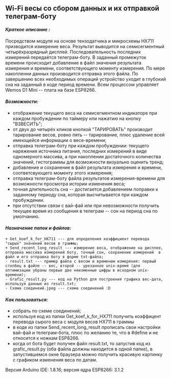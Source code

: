 ## Wi-Fi весы со сбором данных и их отправкой телеграм-боту
#### ___Краткое описание :___
Посредством модуля на основе тензодатчика и микросхемы HX711 призводится измерение веса. Результат выводится на семисегментный четырёхразрядный дисплей. Последовательность последних измерений передаётся телеграм-боту. В заданный промежуток времени происходит добавление в файл значения результата измерения и времени, соответствующего моменту измерения. По мере накопленни данных производится отправка этого файла. По завершению всех необходимых операций устройство уходит в глубокий сна на заданный в коде период времени. Всем процессом управляет Wemos D1 Mini -- плата на базе ESP8266.

#### ___Возможности:___
+ отображение текущего веса на семисегментном индикаторе при каждом пробуждении по таймеру или нажатию на  кнопку "ВЗВЕСИТЬ";
+ от двух до четырёх кликов кнопкой "ТАРИРОВАТЬ" производит тарирование весов, ровно пять -- тарирование, плюс удаление всей имеющейся информации о весе-времени;
+ отправка телеграм-боту при каждом пробуждении: текущего наряжения источника питания, последних измерений в виде одномерного массива, а при накоплении достаточного количества значений, гистограммы для возможности визуально оценить тренд;
+ добавление и сохранение в файл результата измерения и времени, соответсвующего моменту этого измерения;
+ отправка телеграм-боту файла результатов измерения-времени для возможности просмотра истории изменения веса;
+ точная длительность сна -- достигается добавлением поправки к заданному периоду сна, которая высчитывается при каждом пробуждении.
+ при отсутствии связи с вай-фай или при невозможности получить текущее время из сообщения в телеграм -- сон на период сна по умолчанию.

#### ___Назначение папок и файлов:___
    + Get_koef_k_for_HX711 --- для определения коэффициент перевода "сырых" значений весов в граммы;
    + Send_recent_long_result --- измерение веса, отображение на дисплее, отправка массива измерений боту, точный сон, сохранение измерений  в файл и его отправка боту в форме txt-файла;
    - result.txt --- пример файла с весом и временем измерения: первый столбец в файле -- вес, второй -- урезанное unix-время (для оптимизации убраны первые две неизменные цифры в исходном unix-времени);
    - Grafic_result.py --- код на Python для построения графика вес-дата, используя данные из result.txt;
    - Схема соединеий.jpeg --- схема соединений :D

#### ___Как пользоваться:___
+ собрать по схеме соединений;
+ используя код из папки Get_koef_k_for_HX711 получить коэффицент перевода сырого веса с модуля весов HX711 в граммы
+ в коде из папки Send_recent_long_result прописать свои настройки вай-фай и телеграм-бота, плюс по желанию те, что в #define и не относится к ножкам ESP8266.
+ когда от бота будет получен файл result.txt, то запустив код из grafic_result.py (оба файла должны находится в одной папке), в запустившемся окне браузера можно получить красивую картинку с графиком изменения веса по датам.

Версия Arduino IDE: 1.8.16; версия ядра ESP8266: 3.1.2